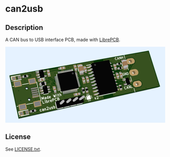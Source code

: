 # can2usb

## Description

A CAN bus to USB interface PCB, made with [LibrePCB](https://librepcb.org).

![PCB](resources/pcb.png)

## License

See [LICENSE.txt](LICENSE.txt).
